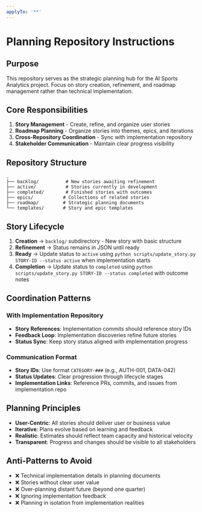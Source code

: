 ```yaml
---
applyTo: '**'
---
```


# Planning Repository Instructions

## Purpose
This repository serves as the strategic planning hub for the AI Sports Analytics project. Focus on story creation, refinement, and roadmap management rather than technical implementation.

## Core Responsibilities
1. **Story Management** - Create, refine, and organize user stories
2. **Roadmap Planning** - Organize stories into themes, epics, and iterations
3. **Cross-Repository Coordination** - Sync with implementation repository
4. **Stakeholder Communication** - Maintain clear progress visibility

## Repository Structure
```
.
├── backlog/          # New stories awaiting refinement
├── active/           # Stories currently in development
├── completed/        # Finished stories with outcomes
├── epics/           # Collections of related stories
├── roadmap/         # Strategic planning documents
└── templates/       # Story and epic templates
```

## Story Lifecycle
1. **Creation** → `backlog/` subdirectory - New story with basic structure
2. **Refinement** → Status remains in JSON until ready
3. **Ready** → Update status to `active` using `python scripts/update_story.py STORY-ID --status active` when implementation starts
4. **Completion** → Update status to `completed` using `python scripts/update_story.py STORY-ID --status completed` with outcome notes

## Coordination Patterns

### With Implementation Repository
- **Story References**: Implementation commits should reference story IDs
- **Feedback Loop**: Implementation discoveries refine future stories
- **Status Sync**: Keep story status aligned with implementation progress

### Communication Format
- **Story IDs**: Use format `CATEGORY-###` (e.g., AUTH-001, DATA-042)
- **Status Updates**: Clear progression through lifecycle stages
- **Implementation Links**: Reference PRs, commits, and issues from implementation repo

## Planning Principles
- **User-Centric**: All stories should deliver user or business value
- **Iterative**: Plans evolve based on learning and feedback
- **Realistic**: Estimates should reflect team capacity and historical velocity
- **Transparent**: Progress and changes should be visible to all stakeholders

## Anti-Patterns to Avoid
- ❌ Technical implementation details in planning documents
- ❌ Stories without clear user value
- ❌ Over-planning distant future (beyond one quarter)
- ❌ Ignoring implementation feedback
- ❌ Planning in isolation from implementation realities
